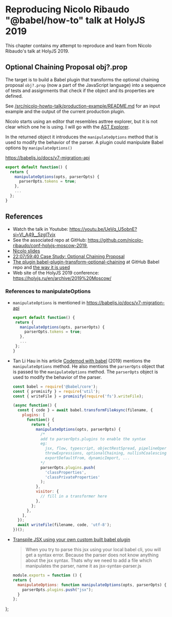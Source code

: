 # Reproducing Nicolo Ribaudo  "@babel/how-to" talk at  HolyJS 2019

This chapter contains my attempt to reproduce and learn from Nicolo Ribaudo's talk at HolyJS 2019. 

## Optional Chaining Proposal obj?.prop

The target is to build a Babel plugin that transforms the optional chaining proposal `obj?.prop` (now a part of the JavaScript language) into a sequence of tests and assignments that check if the object and its properties are defined.

See [/src/nicolo-howto-talk/production-example/README.md](/src/nicolo-howto-talk/production-example/README.md) for an input example and the output of the current production plugin.


Nicolo starts using an editor that resembles asttree explorer, but it is not clear which one he is using. I will go with the [AST Explorer](https://astexplorer.net/).

In the returned object it introduces the `manipulateOptions` method that is used to modify the behavior of the parser. A plugin could manipulate Babel options by `manipulateOptions()`

https://babeljs.io/docs/v7-migration-api

```js
export default function() {
  return {
    manipulateOptions(opts, parserOpts) {
      parserOpts.tokens = true;
    },
    ...
  };
}
```

## References

* Watch the talk in Youtube: https://youtu.be/UeVq_U5obnE?si=Vl_A49__5zgITvjx
* See the associated repo at GitHub: https://github.com/nicolo-ribaudo/conf-holyjs-moscow-2019, 
* [Nicolo slides](/pdfs/holyjs-2019-Nicolo_Ribaudo_babelhow-to.pdf)
* [22:07/59:40 Case Study: Optional Chaining Proposal](https://youtu.be/UeVq_U5obnE?t=1325)
* [The plugin babel-plugin-transform-optional-chaining](https://github.com/babel/babel/tree/main/packages/babel-plugin-transform-optional-chaining) at GitHub Babel repo and [the way it is used](https://babeljs.io/docs/babel-plugin-transform-optional-chaining)
* Web site of the HolyJS 2019 conference: https://holyjs.ru/en/archive/2019%20Moscow/


### References to manipulateOptions

* `manipulateOptions` is mentioned in https://babeljs.io/docs/v7-migration-api
  ```js
  export default function() {
   return {
     manipulateOptions(opts, parserOpts) {
       parserOpts.tokens = true;
     },
     ...
   };
  }
  ```
* Tan Li Hau in his article [Codemod with babel](https://lihautan.com/codemod-with-babel/) (2019) mentions the `manipulateOptions` method. He also mentions the `parserOpts` object that is passed to the `manipulateOptions` method. The `parserOpts` object is used to modify the behavior of the parser.

  ```js
  const babel = require('@babel/core');
  const { promisify } = require('util');
  const { writeFile } = promisify(require('fs').writeFile);

  (async function() {
    const { code } = await babel.transformFileAsync(filename, {
      plugins: [
        function() {
          return {
            manipulateOptions(opts, parserOpts) {
              /*
              add to parserOpts.plugins to enable the syntax
              eg: 
                jsx, flow, typescript, objectRestSpread, pipelineOperator, 
                throwExpressions, optionalChaining, nullishCoalescingOperator, 
                exportDefaultFrom, dynamicImport, ...
              */
              parserOpts.plugins.push(
                'classProperties',
                'classPrivateProperties'
              );
            },
            visitor: {
              // fill in a transformer here
            },
          };
        },
      ],
    });
    await writeFile(filename, code, 'utf-8');
  })();
  ```
* [Transpile JSX using your own custom built babel plugin](https://dev.to/pulkitnagpal/transpile-jsx-using-your-own-custom-built-babel-plugin-4888)

  > When you try to parse this jsx using your local babel cli, you will get a syntax error. Because the parser does not know anything about the jsx syntax.
  > Thats why we need to add a file which manipulates the parser, name it as jsx-syntax-parser.js
  ```js
  module.exports = function () {
  return {
    manipulateOptions: function manipulateOptions(opts, parserOpts) {
      parserOpts.plugins.push("jsx");
    }
  };
};
```